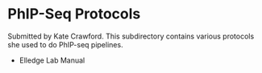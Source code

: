 # PhIP-Seq Protocols

Submitted by Kate Crawford. This subdirectory contains various protocols she used to do PhIP-seq pipelines.

- Elledge Lab Manual
